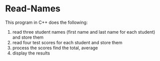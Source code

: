 # Read-Names
This program in C++ does the following:
  1) read three student names (first name and last name for each student) and store them
  2) read four test scores for each student and store them
  3) process the scores find the total, average
  4) display the results

